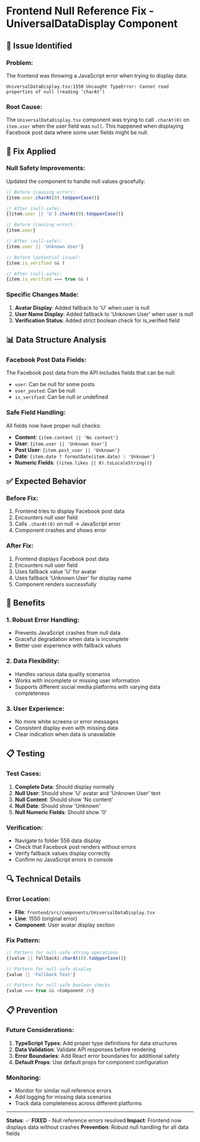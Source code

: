 # Frontend Null Reference Fix - UniversalDataDisplay Component

## 🐛 **Issue Identified**

### **Problem:**
The frontend was throwing a JavaScript error when trying to display data:

```
UniversalDataDisplay.tsx:1550 Uncaught TypeError: Cannot read properties of null (reading 'charAt')
```

### **Root Cause:**
The `UniversalDataDisplay.tsx` component was trying to call `.charAt(0)` on `item.user` when the user field was `null`. This happened when displaying Facebook post data where some user fields might be null.

## 🔧 **Fix Applied**

### **Null Safety Improvements:**
Updated the component to handle null values gracefully:

```typescript
// Before (causing error):
{item.user.charAt(0).toUpperCase()}

// After (null-safe):
{(item.user || 'U').charAt(0).toUpperCase()}
```

```typescript
// Before (causing error):
{item.user}

// After (null-safe):
{item.user || 'Unknown User'}
```

```typescript
// Before (potential issue):
{item.is_verified && (

// After (null-safe):
{item.is_verified === true && (
```

### **Specific Changes Made:**

1. **Avatar Display**: Added fallback to 'U' when user is null
2. **User Name Display**: Added fallback to 'Unknown User' when user is null  
3. **Verification Status**: Added strict boolean check for is_verified field

## 📊 **Data Structure Analysis**

### **Facebook Post Data Fields:**
The Facebook post data from the API includes fields that can be null:
- `user`: Can be null for some posts
- `user_posted`: Can be null
- `is_verified`: Can be null or undefined

### **Safe Field Handling:**
All fields now have proper null checks:
- **Content**: `{item.content || 'No content'}`
- **User**: `{item.user || 'Unknown User'}`
- **Post User**: `{item.post_user || 'Unknown'}`
- **Date**: `{item.date ? formatDate(item.date) : 'Unknown'}`
- **Numeric Fields**: `{(item.likes || 0).toLocaleString()}`

## ✅ **Expected Behavior**

### **Before Fix:**
1. Frontend tries to display Facebook post data
2. Encounters null user field
3. Calls `.charAt(0)` on null → JavaScript error
4. Component crashes and shows error

### **After Fix:**
1. Frontend displays Facebook post data
2. Encounters null user field
3. Uses fallback value 'U' for avatar
4. Uses fallback 'Unknown User' for display name
5. Component renders successfully

## 🚀 **Benefits**

### **1. Robust Error Handling:**
- Prevents JavaScript crashes from null data
- Graceful degradation when data is incomplete
- Better user experience with fallback values

### **2. Data Flexibility:**
- Handles various data quality scenarios
- Works with incomplete or missing user information
- Supports different social media platforms with varying data completeness

### **3. User Experience:**
- No more white screens or error messages
- Consistent display even with missing data
- Clear indication when data is unavailable

## 📋 **Testing**

### **Test Cases:**
1. **Complete Data**: Should display normally
2. **Null User**: Should show 'U' avatar and 'Unknown User' text
3. **Null Content**: Should show 'No content'
4. **Null Date**: Should show 'Unknown'
5. **Null Numeric Fields**: Should show '0'

### **Verification:**
- Navigate to folder 556 data display
- Check that Facebook post renders without errors
- Verify fallback values display correctly
- Confirm no JavaScript errors in console

## 🔍 **Technical Details**

### **Error Location:**
- **File**: `frontend/src/components/UniversalDataDisplay.tsx`
- **Line**: 1550 (original error)
- **Component**: User avatar display section

### **Fix Pattern:**
```typescript
// Pattern for null-safe string operations
{(value || fallback).charAt(0).toUpperCase()}

// Pattern for null-safe display
{value || 'Fallback Text'}

// Pattern for null-safe boolean checks
{value === true && <Component />}
```

## 📋 **Prevention**

### **Future Considerations:**
1. **TypeScript Types**: Add proper type definitions for data structures
2. **Data Validation**: Validate API responses before rendering
3. **Error Boundaries**: Add React error boundaries for additional safety
4. **Default Props**: Use default props for component configuration

### **Monitoring:**
- Monitor for similar null reference errors
- Add logging for missing data scenarios
- Track data completeness across different platforms

---

**Status**: ✅ **FIXED** - Null reference errors resolved
**Impact**: Frontend now displays data without crashes
**Prevention**: Robust null handling for all data fields
